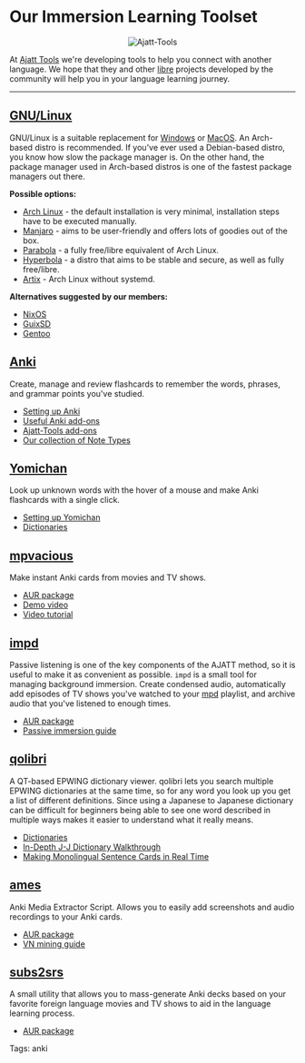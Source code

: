 # Our Immersion Learning Toolset

<p align="center"><img alt="Ajatt-Tools" class="shadow" src="https://avatars.githubusercontent.com/u/69172625?s=200&v=4"></p>

At
[Ajatt Tools](https://github.com/Ajatt-Tools)
we're developing tools to help you connect with another language.
We hope that they and other
[libre](https://www.gnu.org/philosophy/free-sw.html)
projects developed by the community will help you in your language learning journey.

****

## [GNU/Linux](https://www.gnu.org/gnu/about-gnu.html)

GNU/Linux is a suitable replacement for
[Windows](https://www.gnu.org/proprietary/malware-microsoft.html)
or
[MacOS](https://www.gnu.org/proprietary/malware-apple.html).
An Arch-based distro is recommended.
If you've ever used a Debian-based distro, you know how slow the package manager is.
On the other hand, the package manager used in Arch-based distros
is one of the fastest package managers out there.

**Possible options:**
* [Arch Linux](https://archlinux.org/) - the default installation is very minimal,
installation steps have to be executed manually.
* [Manjaro](https://manjaro.org/) - aims to be user-friendly and offers lots of goodies out of the box.
* [Parabola](https://www.parabola.nu/) - a fully free/libre equivalent of Arch Linux.
* [Hyperbola](https://www.hyperbola.info/) - a distro that aims to be stable and secure,
as well as fully free/libre.
* [Artix](https://artixlinux.org/) - Arch Linux without systemd.

**Alternatives suggested by our members:**

* [NixOS](https://nixos.org/)
* [GuixSD](https://guix.gnu.org/)
* [Gentoo](https://www.gentoo.org/)

## [Anki](https://wiki.archlinux.org/index.php/Anki)

Create, manage and review flashcards
to remember the words, phrases, and grammar points
you've studied.

* [Setting up Anki](setting-up-anki.html)
* [Useful Anki add-ons](useful-anki-add-ons-for-japanese.html)
* [Ajatt-Tools add-ons](https://ankiweb.net/shared/byauthor/1151815987)
* [Our collection of Note Types](https://github.com/Ajatt-Tools/AnkiNoteTypes)

## [Yomichan](https://foosoft.net/projects/yomichan/)

Look up unknown words with the hover of a mouse
and make Anki flashcards with a single click.

* [Setting up Yomichan](setting-up-yomichan.html)
* [Dictionaries](yomichan-and-epwing-dictionaries.html)

## [mpvacious](https://github.com/Ajatt-Tools/mpvacious)

Make instant Anki cards from movies and TV shows.

* [AUR package](https://aur.archlinux.org/packages/mpv-mpvacious/)
* [Demo video](https://youtu.be/vU85ramvyo4)
* [Video tutorial](https://youtu.be/tkFxnY0mehE)

## [impd](https://github.com/Ajatt-Tools/impd)

Passive listening is one of the key components of the AJATT method,
so it is useful to make it as convenient as possible.
`impd` is a small tool for managing background immersion.
Create condensed audio,
automatically add episodes of TV shows you've watched to your
[mpd](https://wiki.archlinux.org/index.php/Music_Player_Daemon)
playlist,
and archive audio that you've listened to enough times.

* [AUR package](https://aur.archlinux.org/packages/impd-git/)
* [Passive immersion guide](passive-listening.html)

## [qolibri](https://aur.archlinux.org/packages/qolibri/)

A QT-based EPWING dictionary viewer.
qolibri lets you search multiple EPWING dictionaries at the same time,
so for any word you look up you get a list of different definitions.
Since using a Japanese to Japanese dictionary can be difficult for beginners
being able to see one word described in multiple ways makes it easier
to understand what it really means.

* [Dictionaries](yomichan-and-epwing-dictionaries.html)
* [In-Depth J-J Dictionary Walkthrough](https://www.youtube.com/watch?v=D-AfT8XW63w)
* [Making Monolingual Sentence Cards in Real Time](https://www.youtube.com/watch?v=BzuLGmkihf4)

## [ames](https://github.com/Ajatt-Tools/ames)

Anki Media Extractor Script.
Allows you to easily add screenshots and audio recordings to your Anki cards.

* [AUR package](https://aur.archlinux.org/packages/ames/)
* [VN mining guide](https://gist.github.com/eshrh/5bbf4deab58fefdab9eacf77b450efc0)

## [subs2srs](http://subs2srs.sourceforge.net/)

A small utility that allows you to mass-generate Anki decks
based on your favorite foreign language movies and TV shows
to aid in the language learning process.

* [AUR package](https://aur.archlinux.org/packages/subs2srs/)

Tags: anki
